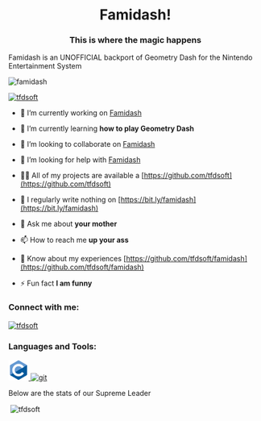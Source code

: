 <h1 align="center">Famidash!</h1>
<h3 align="center">This is where the magic happens</h3>

Famidash is an UNOFFICIAL backport of Geometry Dash for the Nintendo Entertainment System

<p align="left"> <img src="https://komarev.com/ghpvc/?username=tfdsoft&label=Profile%20views&color=0e75b6&style=flat" alt="famidash" /> </p>

<!--<p align="left"> <a href="https://github.com/ryo-ma/github-profile-trophy"><img src="https://github-profile-trophy.vercel.app/?username=famidash" alt="famidash" /></a> </p>-->

<p align="left"> <a href="https://twitter.com/tfdsoft" target="blank"><img src="https://img.shields.io/twitter/follow/tfdsoft?logo=twitter&style=for-the-badge" alt="tfdsoft" /></a> </p>

- 🔭 I’m currently working on [Famidash](https://github.com/tfdsoft/famidash)

- 🌱 I’m currently learning **how to play Geometry Dash**

- 👯 I’m looking to collaborate on [Famidash](https://github.com/tfdsoft/famidash)

- 🤝 I’m looking for help with [Famidash](https://github.com/tfdsoft/famidash)

- 👨‍💻 All of my projects are available a [https://github.com/tfdsoft](https://github.com/tfdsoft)

- 📝 I regularly write nothing on [https://bit.ly/famidash](https://bit.ly/famidash)

- 💬 Ask me about **your mother**

- 📫 How to reach me **up your ass**

- 📄 Know about my experiences [https://github.com/tfdsoft/famidash](https://github.com/tfdsoft/famidash)

- ⚡ Fun fact **I am funny**

<h3 align="left">Connect with me:</h3>
<p align="left">
<a href="https://twitter.com/tfdsoft" target="blank"><img align="center" src="https://raw.githubusercontent.com/rahuldkjain/github-profile-readme-generator/master/src/images/icons/Social/twitter.svg" alt="tfdsoft" height="30" width="40" /></a>
</p>

<h3 align="left">Languages and Tools:</h3>
<p align="left"> <a href="https://www.cprogramming.com/" target="_blank" rel="noreferrer"> <img src="https://raw.githubusercontent.com/devicons/devicon/master/icons/c/c-original.svg" alt="c" width="40" height="40"/> </a> <a href="https://git-scm.com/" target="_blank" rel="noreferrer"> <img src="https://www.vectorlogo.zone/logos/git-scm/git-scm-icon.svg" alt="git" width="40" height="40"/> </a> </p>

Below are the stats of our Supreme Leader

<p>&nbsp;<img align="center" src="https://github-readme-stats.vercel.app/api?username=kandowontu&show_icons=true&locale=en" alt="tfdsoft" /></p>

